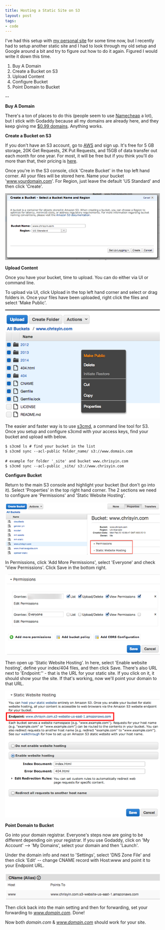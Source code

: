 ```yaml
---
title: Hosting a Static Site on S3
layout: post
tags:
- code
---
```


I've had this setup with [my personal site](http://www.chrisyin.com) for some time now, but I recently had to setup another static site and I had to look through my old setup and Google around a bit and try to figure out how to do it again. Figured I would write it down this time.

1. Buy A Domain
2. Create a Bucket on S3
3. Upload Content
4. Configure Bucket
5. Point Domain to Bucket

--

**Buy A Domain** 

There's a ton of places to do this (people seem to use [Namecheap](https://www.namecheap.com) a lot), but I stick with Godaddy because all my domains are already here, and they keep giving me [$0.99 domains](http://www.godaddy.com/deals2/). Anything works.

**Create a Bucket on S3**

If you don't have an S3 account, go to [AWS](http://aws.amazon.com) and sign up. It's free for 5 GB storage, 20K Get Requests, 2K Put Requests, and 15GB of data transfer out each month for one year. For most, it will be free but if you think you'll do more than that, their pricing is [here](http://aws.amazon.com/s3/pricing/). 

Once you're in the S3 console, click 'Create Bucket' in the top left hand corner. All your files will be stored here. Name your bucket 'www.yourdomain.com'. For Region, just leave the default 'US Standard' and then click 'Create'.

![createbucket](/images/staticsite/createbucket.png)

**Upload Content**

Once you have your bucket, time to upload. You can do either via UI or command line. 

To upload via UI, click Upload in the top left hand corner and select or drag folders in. Once your files have been uploaded, right click the files and select 'Make Public'.

![makepublic](/images/staticsite/makepublic.png)

The easier and faster way is to use [s3cmd](http://s3tools.org/s3cmd), a command line tool for S3. Once you setup and configure s3cmd with your access keys, find your bucket and upload with below.

```
$ s3cmd ls # find your bucket in the list
$ s3cmd sync --acl-public folder_name/ s3://www.domain.com

# example for folder '_site' and bucket www.chrisyin.com
$ s3cmd sync --acl-public _site/ s3://www.chrisyin.com
```

**Configure Bucket**

Return to the main S3 console and highlight your bucket (but don't go into it). Select 'Properties' in the top right hand corner. The 2 sections we need to configure are 'Permissions' and 'Static Website Hosting'. 

![bucketproperties](/images/staticsite/bucketproperties.png)

In Permissions, click 'Add More Permissions', select 'Everyone' and check 'View Permissions'. Click Save in the bottom right.

![everyonepermissions](/images/staticsite/everyonepermissions.png)

Then open up 'Static Website Hosting'. In here, select 'Enable website hosting', define your index/404 files, and then click Save. There's also URL next to 'Endpoint:'' - that is the URL for your static site. If you click on it, it should show your the site. If that's working, now we'll point your domain to that URL.

![index404](/images/staticsite/index404.png)

**Point Domain to Bucket**

Go into your domain registrar. Everyone's steps now are going to be different depending oin your registrar. If you use Godaddy, click on 'My Account' --> 'My Domains', select your domain and then 'Launch'.

Under the domain info and next to 'Settings', select 'DNS Zone File' and then click 'Edit' -- change CNAME record with Host:www and point it to your Endpoint URL.

![cname](/images/staticsite/cname.png)

Then click back into the main setting and then for forwarding, set your forwarding to *www.domain.com*. Done!

Now both *domain.com* & *www.domain.com* should work for your site.





